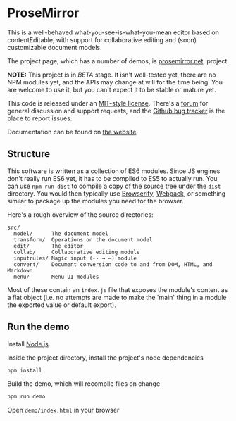 # ProseMirror

This is a well-behaved what-you-see-is-what-you-mean editor based on
contentEditable, with support for collaborative editing and (soon)
customizable document models.

The project page, which has a number of demos, is
[prosemirror.net](http://prosemirror.net). project.

**NOTE:** This project is in *BETA* stage. It isn't well-tested yet,
there are no NPM modules yet, and the APIs may change at will for the
time being. You are welcome to use it, but you can't expect it to be
stable or mature yet.

This code is released under an [MIT-style
license](https://github.com/prosemirror/prosemirror/tree/master/LICENSE).
There's a [forum](http://discuss.prosemirror.net) for general
discussion and support requests, and the [Github bug
tracker](https://github.com/prosemirror/prosemirror/issues) is the
place to report issues.

Documentation can be found on [the
website](http://prosemirror.net/doc/manual.html).

## Structure

This software is written as a collection of ES6 modules. Since JS
engines don't really run ES6 yet, it has to be compiled to ES5 to
actually run. You can use `npm run dist` to compile a copy of the
source tree under the `dist` directory. You would then typically use
[Browserify](http://browserify.org/),
[Webpack](https://webpack.github.io/), or something similar to package
up the modules you need for the browser.

Here's a rough overview of the source directories:

```
src/
  model/      The document model
  transform/  Operations on the document model
  edit/       The editor
  collab/     Collaborative editing module
  inputrules/ Magic input (-- → —) module
  convert/    Document conversion code to and from DOM, HTML, and Markdown
  menu/       Menu UI modules
```

Most of these contain an `index.js` file that exposes the module's
content as a flat object (i.e. no attempts are made to make the 'main'
thing in a module the exported value or default export).

## Run the demo

Install [Node.js](http://nodejs.org).

Inside the project directory, install the project's node dependencies

```bash
npm install
```

Build the demo, which will recompile files on change

```bash
npm run demo
```

Open `demo/index.html` in your browser